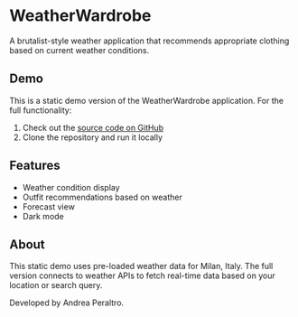 # WeatherWardrobe

A brutalist-style weather application that recommends appropriate clothing based on current weather conditions.

## Demo

This is a static demo version of the WeatherWardrobe application. For the full functionality:

1. Check out the [source code on GitHub](https://github.com/andreaperaltro/weather-wear)
2. Clone the repository and run it locally

## Features

- Weather condition display
- Outfit recommendations based on weather
- Forecast view
- Dark mode

## About

This static demo uses pre-loaded weather data for Milan, Italy. The full version connects to weather APIs to fetch real-time data based on your location or search query.

Developed by Andrea Peraltro. 